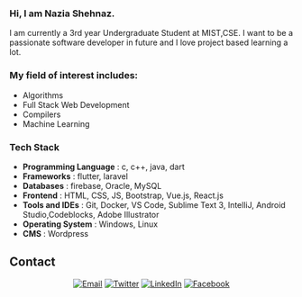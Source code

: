 ### Hi, I am Nazia Shehnaz. 

I am currently a 3rd year Undergraduate Student at MIST,CSE. I want to be a passionate software developer in future and I love project based learning a lot.

### My field of interest includes:

- Algorithms
- Full Stack Web Development
- Compilers
- Machine Learning

### Tech Stack ###

- <b>Programming Language</b> : c, c++, java, dart 
- <b>Frameworks</b>           : flutter, laravel
- <b>Databases</b>            : firebase, Oracle, MySQL
- <b>Frontend</b>             : HTML, CSS, JS, Bootstrap, Vue.js, React.js
- <b>Tools and IDEs</b>       : Git, Docker, VS Code, Sublime Text 3, IntelliJ, Android Studio,Codeblocks, Adobe Illustrator
- <b>Operating System</b>     : Windows, Linux 
- <b>CMS</b>                  : Wordpress

## Contact ##
<p align="center">
<a href="mailto:dheeranazia@gmail.com"><img alt="Email" src="https://img.shields.io/badge/Gmail-dheeranazia@gmail.com-red?style=flat&logo=gmail"></a>
<a href="https://twitter.com/NJoynab"><img alt="Twitter" src="https://img.shields.io/badge/Twitter-NJoynab-blue?style=flat&logo=twitter"></a>
<a href="https://www.linkedin.com/in/naziashehnaz/"><img alt="LinkedIn" src="https://img.shields.io/badge/LinkedIn-Nazia Shehnaz-blue?style=flat&logo=linkedin"></a>
<a href="https://www.facebook.com/profile.php?id=100030019410616"><img alt="Facebook" src="https://img.shields.io/badge/Facebook-Nazia Shehnaz-blue?style=flat&logo=facebook"></a>




